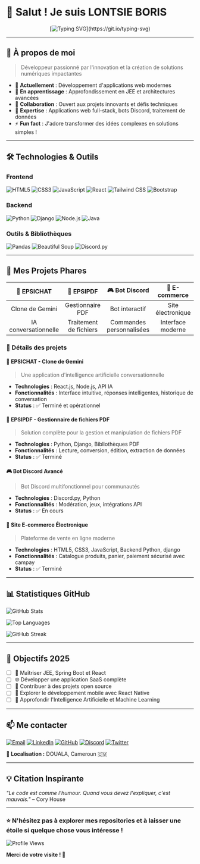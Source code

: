 # 👋 Salut ! Je suis **LONTSIE BORIS**

<div align="center">
  
[![Typing SVG](https://readme-typing-svg.herokuapp.com?font=Fira+Code&size=22&duration=3000&pause=1000&color=00D9FF&center=true&vCenter=true&width=600&lines=D%C3%A9veloppeur+Full-Stack+passionn%C3%A9;Cr%C3%A9ateur+d'applications+innovantes;Toujours+pr%C3%AAt+%C3%A0+relever+de+nouveaux+d%C3%A9fis!)](https://git.io/typing-svg)

</div>

---

## 🚀 À propos de moi

> Développeur passionné par l'innovation et la création de solutions numériques impactantes

- 🔭 **Actuellement** : Développement d'applications web modernes
- 🌱 **En apprentissage** : Approfondissement en JEE et architectures avancées
- 👯 **Collaboration** : Ouvert aux projets innovants et défis techniques
- 💬 **Expertise** : Applications web full-stack, bots Discord, traitement de données
- ⚡ **Fun fact** : J'adore transformer des idées complexes en solutions simples !

---

## 🛠️ Technologies & Outils


### Frontend
![HTML5](https://img.shields.io/badge/HTML5-E34F26?style=for-the-badge&logo=html5&logoColor=white)
![CSS3](https://img.shields.io/badge/CSS3-1572B6?style=for-the-badge&logo=css3&logoColor=white)
![JavaScript](https://img.shields.io/badge/JavaScript-F7DF1E?style=for-the-badge&logo=javascript&logoColor=black)
![React](https://img.shields.io/badge/React-20232A?style=for-the-badge&logo=react&logoColor=61DAFB)
![Tailwind CSS](https://img.shields.io/badge/Tailwind_CSS-38B2AC?style=for-the-badge&logo=tailwind-css&logoColor=white)
![Bootstrap](https://img.shields.io/badge/Bootstrap-563D7C?style=for-the-badge&logo=bootstrap&logoColor=white)

### Backend
![Python](https://img.shields.io/badge/Python-3776AB?style=for-the-badge&logo=python&logoColor=white)
![Django](https://img.shields.io/badge/Django-092E20?style=for-the-badge&logo=django&logoColor=white)
![Node.js](https://img.shields.io/badge/Node.js-43853D?style=for-the-badge&logo=node.js&logoColor=white)
![Java](https://img.shields.io/badge/Java-ED8B00?style=for-the-badge&logo=java&logoColor=white)

### Outils & Bibliothèques
![Pandas](https://img.shields.io/badge/pandas-150458?style=for-the-badge&logo=pandas&logoColor=white)
![Beautiful Soup](https://img.shields.io/badge/Beautiful_Soup-3776AB?style=for-the-badge&logo=python&logoColor=white)
![Discord.py](https://img.shields.io/badge/Discord.py-7289DA?style=for-the-badge&logo=discord&logoColor=white)



---

## 🎯 Mes Projets Phares

<div align="center">

| 🤖 **EPSICHAT** | 📄 **EPSIPDF** | 🎮 **Bot Discord** | 🛒 **E-commerce** |
|:---:|:---:|:---:|:---:|
| Clone de Gemini | Gestionnaire PDF | Bot interactif | Site électronique |
| IA conversationnelle | Traitement de fichiers | Commandes personnalisées | Interface moderne |

</div>

### 🌟 Détails des projets

#### 🤖 **EPSICHAT - Clone de Gemini**
> Une application d'intelligence artificielle conversationnelle
- **Technologies** : React.js, Node.js, API IA
- **Fonctionnalités** : Interface intuitive, réponses intelligentes, historique de conversation
- **Status** : ✅ Terminé et opérationnel

#### 📄 **EPSIPDF - Gestionnaire de fichiers PDF**
> Solution complète pour la gestion et manipulation de fichiers PDF
- **Technologies** : Python, Django, Bibliothèques PDF
- **Fonctionnalités** : Lecture, conversion, édition, extraction de données
- **Status** : ✅ Terminé

#### 🎮 **Bot Discord Avancé**
> Bot Discord multifonctionnel pour communautés
- **Technologies** : Discord.py, Python
- **Fonctionnalités** : Modération, jeux, intégrations API
- **Status** : ✅ En cours

#### 🛒 **Site E-commerce Électronique**
> Plateforme de vente en ligne moderne
- **Technologies** : HTML5, CSS3, JavaScript, Backend Python, django
- **Fonctionnalités** : Catalogue produits, panier, paiement sécurisé  avec campay
- **Status** : ✅ Terminé

---

## 📊 Statistiques GitHub


  
![GitHub Stats](https://github-readme-stats.vercel.app/api?username=wamso-diop&show_icons=true&theme=tokyonight&hide_border=true&count_private=true)

![Top Languages](https://github-readme-stats.vercel.app/api/top-langs/?username=wamso-diop&layout=compact&theme=tokyonight&hide_border=true)

![GitHub Streak](https://github-readme-streak-stats.herokuapp.com/?user=wamso-diop&theme=tokyonight&hide_border=true)



---

## 🎯 Objectifs 2025

- [ ] 🚀 Maîtriser JEE,  Spring Boot et React
- [ ] 🌐 Développer une application SaaS complète
- [ ] 🤝 Contribuer à des projets open source
- [ ] 📱 Explorer le développement mobile avec React Native
- [ ] 🧠 Approfondir l'Intelligence Artificielle et Machine Learning

---

## 📫 Me contacter


[![Email](https://img.shields.io/badge/Email-D14836?style=for-the-badge&logo=gmail&logoColor=white)](mailto:votre.blontsi624@gmail.com)
[![LinkedIn](https://img.shields.io/badge/LinkedIn-0077B5?style=for-the-badge&logo=linkedin&logoColor=white)](https://linkedin.com/in/votre-profil)
[![GitHub](https://img.shields.io/badge/GitHub-100000?style=for-the-badge&logo=github&logoColor=white)](https://github.com/wamso-diop)
[![Discord](https://img.shields.io/badge/Discord-7289DA?style=for-the-badge&logo=discord&logoColor=white)](https://discord.com/users/votre-id)
[![Twitter](https://img.shields.io/badge/Twitter-1DA1F2?style=for-the-badge&logo=twitter&logoColor=white)](https://twitter.com/votre-handle)

**📍 Localisation :** DOUALA, Cameroun 🇨🇲

</div>

---

## 💡 Citation Inspirante



*"Le code est comme l'humour. Quand vous devez l'expliquer, c'est mauvais."* – Cory House



---



### ⭐ N'hésitez pas à explorer mes repositories et à laisser une étoile si quelque chose vous intéresse !

![Profile Views](https://komarev.com/ghpvc/?username=wamso-diop&color=blueviolet&style=flat-square&label=Visiteurs+du+profil)

**Merci de votre visite ! 🚀**


